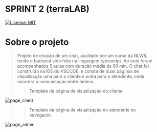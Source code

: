 # SPRINT 2 (terraLAB)

[![License: MIT](https://img.shields.io/badge/License-MIT-yellow.svg)](https://opensource.org/licenses/MIT)

# Sobre o projeto

> Projeto de criação de um chat, auxiliado por um curso da NLW5, tendo o backend sido feito na linguagem typescript. Ao todo foram acompanhados 5 aulas com duração média de 60 min. O chat foi construído na IDE do VSCODE, e consta de duas páginas de visualização uma para o cliente e outra para o atendente, onde ocorrerá a comunicação entre ambos.


>> Template da página de visualização do cliente
 
![page_client](https://github.com/acilva/processo_seletivo_terraLAB_sprint2/assets/98473798/94f547ac-6c1c-41d5-8ae0-f85a2f31287b)



>> Template da página de visualização do atendente no navegador.

![page_admin](https://github.com/acilva/processo_seletivo_terraLAB_sprint2/assets/98473798/05b74686-d1c7-4c7f-bc21-511e8731050a)


